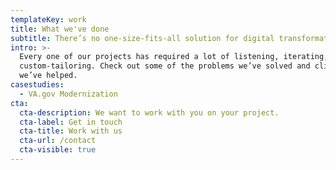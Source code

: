 ```yaml
---
templateKey: work
title: What we've done
subtitle: There’s no one-size-fits-all solution for digital transformation.
intro: >-
  Every one of our projects has required a lot of listening, iterating, and
  custom-tailoring. Check out some of the problems we’ve solved and clients
  we’ve helped.
casestudies:
  - VA.gov Modernization
cta:
  cta-description: We want to work with you on your project.
  cta-label: Get in touch
  cta-title: Work with us
  cta-url: /contact
  cta-visible: true
---
```


